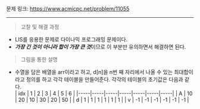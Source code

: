 문제 링크: https://www.acmicpc.net/problem/11055
- - -
> 고찰 및 해결 과정 
- LIS를 응용한 문제로 다이나믹 프로그래밍 문제이다.  
- ***가장 긴 것이 아니라 합이 가장 큰 것***이므로 이 부분만 유의하면서 해결하면 된다.  
> 그림을 통한 설명  
- 수열을 담은 배열을 arr이라고 하고, d[n]을 n번 째 자리에서 나올 수 있는 최대합이라고 정의를 하고 각각 테이블을 만들어준다. 각각의 테이블의 초기값은 다음과 같다.  
| idx | 1 | 2 | 3 | 4 | 5 | 6 |
|-----|-----|-----|-----|-----|-----|-----|
| A | 10 | 20 | 10 | 30 | 20 | 50 |
| d | 1 | 1 | 1 | 1 | 1 | 1 |
| v | -1 | -1 | -1 | -1 | -1 | -1 |

